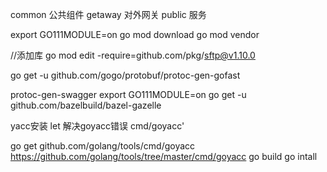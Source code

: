 
common 公共组件
getaway 对外网关
public  服务



export GO111MODULE=on 
go mod download
go mod vendor 

//添加库
go mod edit -require=github.com/pkg/sftp@v1.10.0


go get -u github.com/gogo/protobuf/protoc-gen-gofast

protoc-gen-swagger
export GO111MODULE=on 
go get -u github.com/bazelbuild/bazel-gazelle

yacc安装 let
解决goyacc错误 cmd/goyacc'

go get github.com/golang/tools/cmd/goyacc
https://github.com/golang/tools/tree/master/cmd/goyacc
go build
go intall
